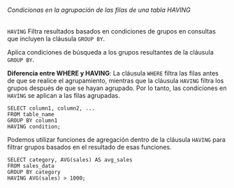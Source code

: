 
###### Condicionas en la agrupación de las filas de una tabla HAVING

`HAVING` Filtra resultados basados en condiciones de grupos en consultas que incluyen la cláusula `GROUP BY`. 

Aplica condiciones de búsqueda a los grupos resultantes de la cláusula `GROUP BY`.

**Diferencia entre WHERE y HAVING**:
La cláusula `WHERE` filtra las filas antes de que se realice el agrupamiento, mientras que la cláusula `HAVING` filtra los grupos después de que se hayan agrupado. Por lo tanto, las condiciones en `HAVING` se aplican a las filas agrupadas.

```plsql
SELECT column1, column2, ...
FROM table_name
GROUP BY column1
HAVING condition;
```

Podemos utilizar funciones de agregación dentro de la cláusula `HAVING` para filtrar grupos basados en el resultado de esas funciones. 

```plsql
SELECT category, AVG(sales) AS avg_sales 
FROM sales_data 
GROUP BY category 
HAVING AVG(sales) > 1000;
